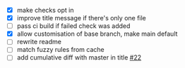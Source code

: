 - [x] make checks opt in
- [x] improve title message if there's only one file
- [ ] pass ci build if failed check was added
- [x] allow customisation of base branch, make main default
- [ ] rewrite readme
- [ ] match fuzzy rules from cache
- [ ] add cumulative diff with master in title [#22](https://github.com/siddharthkp/bundlesize2/issues/22)
